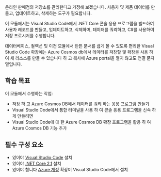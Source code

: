 온라인 판매점의 저장소를 관리한다고 가정해 보겠습니다. 사용자 및 제품 데이터를 만들고, 업데이트하고, 삭제하는 도구가 필요합니다.

이 모듈에서는 Visual Studio Code에서 .NET Core 콘솔 응용 프로그램을 빌드하여 사용자 레코드를 만들고, 업데이트하고, 삭제하며, 데이터를 쿼리하고, C#를 사용하여 저장 프로시저를 수행합니다.

데이터베이스, 컬렉션 및 이전 모듈에서 만든 문서를 쉽게 볼 수 있도록 편리한 Visual Studio Code 확장에는 Azure Cosmos db에서 데이터를 저장할 및 확장을 사용 하 여 새 리소스를 만들 수 있습니다 하 고 복사에 Azure portal을 열지 않고도 연결 문자열입니다.

## <a name="learning-objectives"></a>학습 목표

이 모듈에서 수행하는 작업:  

- 저장 하 고 Azure Cosmos DB에서 데이터를 쿼리 하는 응용 프로그램 만들기
- Visual Studio Code에서 통합 터미널을 사용 하 여 콘솔 응용 프로그램을 신속 하 게 만들려면
- Visual Studio Code에 대 한 Azure Cosmos DB 확장 프로그램을 활용 하 여 Azure Cosmos DB 기능 추가

## <a name="prerequisites"></a>필수 구성 요소

- 있어야 [Visual Studio Code](https://code.visualstudio.com/) 설치
- 있어야 [.NET Core 2.1](https://www.microsoft.com/net/download) 설치
- 있어야 합니다 [Azure 계정](https://marketplace.visualstudio.com/items?itemName=ms-vscode.azure-account) 확장이 Visual Studio Code에서 설치

